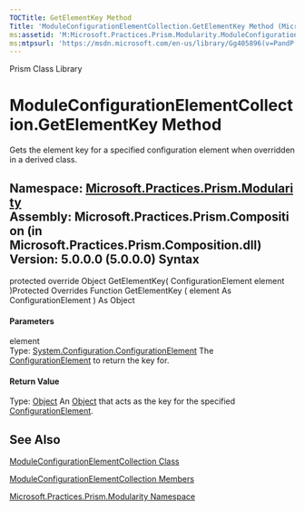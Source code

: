 ```yaml
---
TOCTitle: GetElementKey Method
Title: 'ModuleConfigurationElementCollection.GetElementKey Method (Microsoft.Practices.Prism.Modularity)'
ms:assetid: 'M:Microsoft.Practices.Prism.Modularity.ModuleConfigurationElementCollection.GetElementKey(System.Configuration.ConfigurationElement)'
ms:mtpsurl: 'https://msdn.microsoft.com/en-us/library/Gg405896(v=PandP.50)'
---
```


Prism Class Library

ModuleConfigurationElementCollection.GetElementKey Method
=============================================================

Gets the element key for a specified configuration element when overridden in a derived class.

**Namespace:** [Microsoft.Practices.Prism.Modularity](https://msdn.microsoft.com/n:microsoft.practices.prism.modularity)
**Assembly:** Microsoft.Practices.Prism.Composition (in Microsoft.Practices.Prism.Composition.dll) Version: 5.0.0.0 (5.0.0.0)
Syntax
------

<span id="syntaxToggle"></span>protected override Object GetElementKey( ConfigurationElement element )Protected Overrides Function GetElementKey ( element As ConfigurationElement ) As Object
#### Parameters

element  
Type: [System.Configuration.ConfigurationElement](http://msdn2.microsoft.com/en-us/library/kyx77cz3)
The [ConfigurationElement](http://msdn2.microsoft.com/en-us/library/kyx77cz3) to return the key for.

#### Return Value

Type: [Object](http://msdn2.microsoft.com/en-us/library/e5kfa45b)
An [Object](http://msdn2.microsoft.com/en-us/library/e5kfa45b) that acts as the key for the specified [ConfigurationElement](http://msdn2.microsoft.com/en-us/library/kyx77cz3).

See Also
--------

<span id="seeAlsoToggle"></span>
[ModuleConfigurationElementCollection Class](https://msdn.microsoft.com/t:microsoft.practices.prism.modularity.moduleconfigurationelementcollection)

[ModuleConfigurationElementCollection Members](https://msdn.microsoft.com/allmembers.t:microsoft.practices.prism.modularity.moduleconfigurationelementcollection)

[Microsoft.Practices.Prism.Modularity Namespace](https://msdn.microsoft.com/n:microsoft.practices.prism.modularity)
